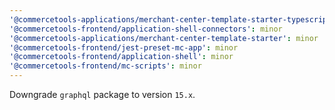 ```yaml
---
'@commercetools-applications/merchant-center-template-starter-typescript': minor
'@commercetools-frontend/application-shell-connectors': minor
'@commercetools-applications/merchant-center-template-starter': minor
'@commercetools-frontend/jest-preset-mc-app': minor
'@commercetools-frontend/application-shell': minor
'@commercetools-frontend/mc-scripts': minor
---
```


Downgrade `graphql` package to version `15.x`.
